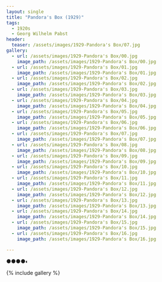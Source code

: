 ```yaml
---
layout: single
title: "Pandora's Box (1929)"
tags:
  - 1920s 
  - Georg Wilhelm Pabst
header:
  teaser: /assets/images/1929-Pandora's Box/07.jpg
gallery:
  - url: /assets/images/1929-Pandora's Box/00.jpg
    image_path: /assets/images/1929-Pandora's Box/00.jpg  
  - url: /assets/images/1929-Pandora's Box/01.jpg
    image_path: /assets/images/1929-Pandora's Box/01.jpg
  - url: /assets/images/1929-Pandora's Box/02.jpg
    image_path: /assets/images/1929-Pandora's Box/02.jpg
  - url: /assets/images/1929-Pandora's Box/03.jpg
    image_path: /assets/images/1929-Pandora's Box/03.jpg
  - url: /assets/images/1929-Pandora's Box/04.jpg
    image_path: /assets/images/1929-Pandora's Box/04.jpg
  - url: /assets/images/1929-Pandora's Box/05.jpg
    image_path: /assets/images/1929-Pandora's Box/05.jpg
  - url: /assets/images/1929-Pandora's Box/06.jpg
    image_path: /assets/images/1929-Pandora's Box/06.jpg
  - url: /assets/images/1929-Pandora's Box/07.jpg
    image_path: /assets/images/1929-Pandora's Box/07.jpg
  - url: /assets/images/1929-Pandora's Box/08.jpg
    image_path: /assets/images/1929-Pandora's Box/08.jpg
  - url: /assets/images/1929-Pandora's Box/09.jpg
    image_path: /assets/images/1929-Pandora's Box/09.jpg
  - url: /assets/images/1929-Pandora's Box/10.jpg
    image_path: /assets/images/1929-Pandora's Box/10.jpg
  - url: /assets/images/1929-Pandora's Box/11.jpg
    image_path: /assets/images/1929-Pandora's Box/11.jpg
  - url: /assets/images/1929-Pandora's Box/12.jpg
    image_path: /assets/images/1929-Pandora's Box/12.jpg
  - url: /assets/images/1929-Pandora's Box/13.jpg
    image_path: /assets/images/1929-Pandora's Box/13.jpg
  - url: /assets/images/1929-Pandora's Box/14.jpg
    image_path: /assets/images/1929-Pandora's Box/14.jpg
  - url: /assets/images/1929-Pandora's Box/15.jpg
    image_path: /assets/images/1929-Pandora's Box/15.jpg
  - url: /assets/images/1929-Pandora's Box/16.jpg
    image_path: /assets/images/1929-Pandora's Box/16.jpg

---
```

●●●●◐

{% include gallery %}
